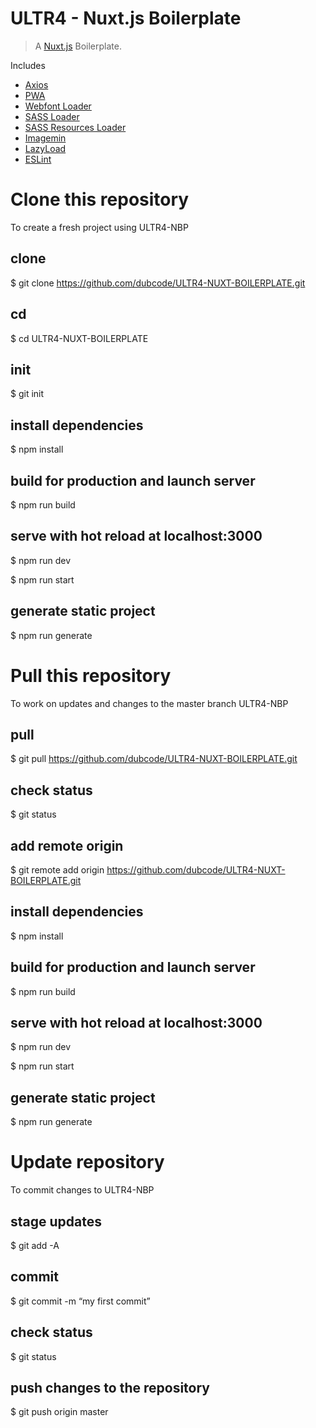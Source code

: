 # ULTR4 - Nuxt.js Boilerplate

> A [Nuxt.js](https://nuxtjs.org/) Boilerplate. 

Includes 

 - [Axios](https://axios.nuxtjs.org/)
 - [PWA](https://pwa.nuxtjs.org/)
 - [Webfont Loader](https://www.npmjs.com/package/nuxt-webfontloader)
 - [SASS Loader](https://nuxtjs.org/faq/pre-processors/)
 - [SASS Resources Loader](https://www.npmjs.com/package/nuxt-sass-resources-loader)
 - [Imagemin](https://www.npmjs.com/package/nuxt-imagemin)
 - [LazyLoad](https://github.com/hilongjw/vue-lazyload)
 - [ESLint](https://github.com/hilongjw/vue-lazyload)
 
#
#
# Clone this repository
To create a fresh project using ULTR4-NBP

## clone
$ git clone https://github.com/dubcode/ULTR4-NUXT-BOILERPLATE.git

## cd
$ cd ULTR4-NUXT-BOILERPLATE

## init
$ git init

## install dependencies
$ npm install

## build for production and launch server
$ npm run build

## serve with hot reload at localhost:3000
$ npm run dev

$ npm run start

## generate static project
$ npm run generate

#
#
# Pull this repository
To work on updates and changes to the master branch ULTR4-NBP

## pull
$ git pull https://github.com/dubcode/ULTR4-NUXT-BOILERPLATE.git

## check status
$ git status

## add remote origin
$ git remote add origin https://github.com/dubcode/ULTR4-NUXT-BOILERPLATE.git

## install dependencies
$ npm install

## build for production and launch server
$ npm run build

## serve with hot reload at localhost:3000
$ npm run dev

$ npm run start

## generate static project
$ npm run generate

#
#
# Update repository
To commit changes to ULTR4-NBP

## stage updates
$ git add -A

## commit
$ git commit -m “my first commit”

## check status
$ git status

## push changes to the repository
$ git push origin master

